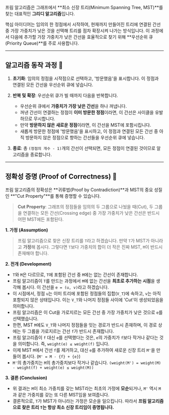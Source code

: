 프림 알고리즘은 그래프에서 \*\*최소 신장 트리(Minimum Spanning Tree, MST)\*\*를 찾는 대표적인 **그리디 알고리즘**입니다.

핵심 아이디어는 임의의 한 정점에서 시작하여, 현재까지 만들어진 트리에 연결된 간선 중 가장 가중치가 낮은 것을 선택해 트리를 점차 확장시켜 나가는 방식입니다. 이 과정에서 다음에 추가할 가장 가중치가 낮은 간선을 효율적으로 찾기 위해 \*\*우선순위 큐(Priority Queue)\*\*를 주로 사용합니다.

-----

## 알고리즘 동작 과정 🔢

1.  **초기화**: 임의의 정점을 시작점으로 선택하고, '방문했음'을 표시합니다. 이 정점과 연결된 모든 간선을 우선순위 큐에 넣습니다.

2.  **반복 및 확장**: 우선순위 큐가 빌 때까지 다음을 반복합니다.

      * 우선순위 큐에서 **가중치가 가장 낮은 간선**을 하나 꺼냅니다.
      * 꺼낸 간선이 연결하는 정점이 **이미 방문한 정점**이라면, 이 간선은 사이클을 유발하므로 무시합니다.
      * 만약 **방문하지 않은 새로운 정점**이라면, 이 간선을 MST에 포함시킵니다.
      * 새롭게 방문한 정점에 '방문했음'을 표시하고, 이 정점과 연결된 모든 간선 중 아직 방문하지 않은 정점으로 향하는 간선들을 우선순위 큐에 넣습니다.

3.  **종료**: 총 `(정점의 개수 - 1)`개의 간선이 선택되면, 모든 정점이 연결된 것이므로 알고리즘을 종료합니다.

-----

## 정확성 증명 (Proof of Correctness) 🧐

프림 알고리즘의 정확성은 \*\*귀류법(Proof by Contradiction)\*\*과 MST의 중요 성질인 \*\*"Cut Property"\*\*를 통해 증명할 수 있습니다.

> **Cut Property**: 그래프의 정점들을 임의의 두 그룹으로 나눴을 때(Cut), 두 그룹을 연결하는 모든 간선(Crossing edge) 중 가장 가중치가 낮은 간선은 반드시 어떤 MST에든 포함된다.

**1. 가정 (Assumption)**

> 프림 알고리즘으로 찾은 신장 트리를 `T`라고 하겠습니다.
> 만약 `T`가 MST가 아니라고 **가정**해 봅시다. 그렇다면 `T`보다 가중치의 합이 더 작은 진짜 MST, `M`이 반드시 존재해야 합니다.

**2. 전개 (Development)**

  * `T`와 `M`은 다르므로, `T`에 포함된 간선 중 `M`에는 없는 간선이 존재합니다.
  * 프림 알고리즘이 `T`를 만드는 과정에서 `M`에 없는 간선을 **최초로 추가하는 시점**을 생각해 봅시다. 이 간선을 `e = (u, v)`라고 하겠습니다.
  * 이 시점에서, 정점 `u`는 이미 트리에 포함된 정점들의 집합(`V_T`)에 속하고, `v`는 아직 포함되지 않은 상태입니다. 이는 `V_T`와 나머지 정점들 사이에 'Cut'이 생성되었음을 의미합니다.
  * 프림 알고리즘은 이 Cut을 가로지르는 모든 간선 중 가장 가중치가 낮은 것으로 `e`를 선택했습니다.
  * 한편, MST `M`에도 `V_T`와 나머지 정점들을 잇는 경로가 반드시 존재하며, 이 경로 상에는 두 그룹을 가로지르는 간선 `f`가 반드시 존재합니다.
  * 프림 알고리즘이 `f` 대신 `e`를 선택했다는 것은, `e`의 가중치가 `f`보다 작거나 같다는 것을 의미합니다. 즉, `weight(e) ≤ weight(f)` 입니다.
  * 이제 MST `M`에서 간선 `f`를 제거하고, 대신 `e`를 추가하여 새로운 신장 트리 `M'`을 만들어 봅시다. (`M' = M - {f} + {e}`)
  * `M'`의 총가중치는 `M`의 총가중치보다 작거나 같습니다. `(weight(M') = weight(M) - weight(f) + weight(e) ≤ weight(M))`

**3. 결론 (Conclusion)**

  * 위 결과는 `M`이 최소 가중치를 갖는 MST라는 최초의 가정에 **모순**되거나, `M'` 역시 `M`과 같은 가중치를 갖는 또 다른 MST임을 보여줍니다.
  * 결론적으로, `T`가 MST가 아니라는 가정은 모순을 일으킵니다. 따라서 **프림 알고리즘으로 찾은 트리 `T`는 항상 최소 신장 트리임이 증명됩니다.**